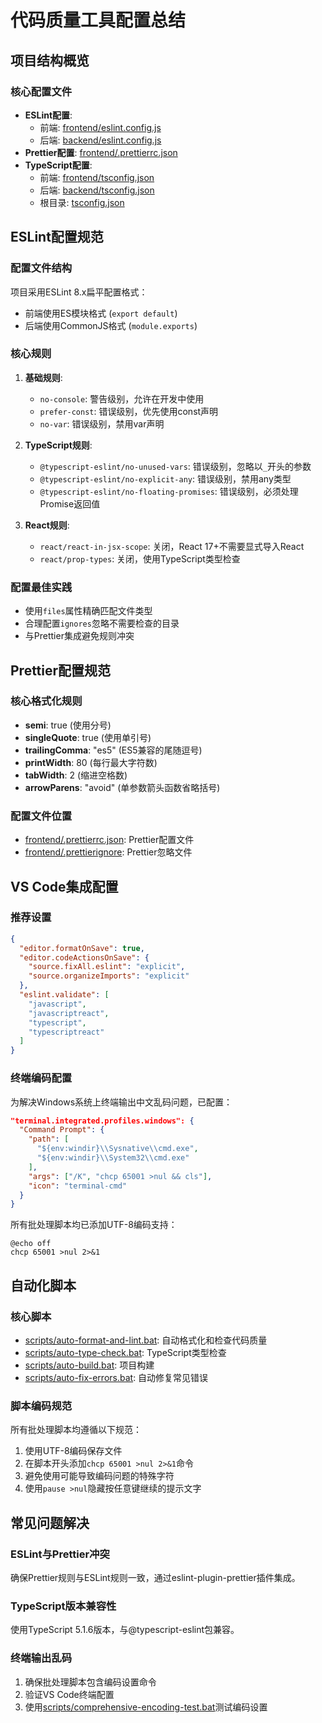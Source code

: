# 代码质量工具配置总结

## 项目结构概览

### 核心配置文件
- **ESLint配置**: 
  - 前端: [frontend/eslint.config.js](file:///e:/YSY/UG/frontend/eslint.config.js)
  - 后端: [backend/eslint.config.js](file:///e:/YSY/UG/backend/eslint.config.js)
- **Prettier配置**: [frontend/.prettierrc.json](file:///e:/YSY/UG/frontend/.prettierrc.json)
- **TypeScript配置**: 
  - 前端: [frontend/tsconfig.json](file:///e:/YSY/UG/frontend/tsconfig.json)
  - 后端: [backend/tsconfig.json](file:///e:/YSY/UG/backend/tsconfig.json)
  - 根目录: [tsconfig.json](file:///e:/YSY/UG/tsconfig.json)

## ESLint配置规范

### 配置文件结构
项目采用ESLint 8.x扁平配置格式：
- 前端使用ES模块格式 (`export default`)
- 后端使用CommonJS格式 (`module.exports`)

### 核心规则
1. **基础规则**:
   - `no-console`: 警告级别，允许在开发中使用
   - `prefer-const`: 错误级别，优先使用const声明
   - `no-var`: 错误级别，禁用var声明

2. **TypeScript规则**:
   - `@typescript-eslint/no-unused-vars`: 错误级别，忽略以`_`开头的参数
   - `@typescript-eslint/no-explicit-any`: 错误级别，禁用any类型
   - `@typescript-eslint/no-floating-promises`: 错误级别，必须处理Promise返回值

3. **React规则**:
   - `react/react-in-jsx-scope`: 关闭，React 17+不需要显式导入React
   - `react/prop-types`: 关闭，使用TypeScript类型检查

### 配置最佳实践
- 使用`files`属性精确匹配文件类型
- 合理配置`ignores`忽略不需要检查的目录
- 与Prettier集成避免规则冲突

## Prettier配置规范

### 核心格式化规则
- **semi**: true (使用分号)
- **singleQuote**: true (使用单引号)
- **trailingComma**: "es5" (ES5兼容的尾随逗号)
- **printWidth**: 80 (每行最大字符数)
- **tabWidth**: 2 (缩进空格数)
- **arrowParens**: "avoid" (单参数箭头函数省略括号)

### 配置文件位置
- [frontend/.prettierrc.json](file:///e:/YSY/UG/frontend/.prettierrc.json): Prettier配置文件
- [frontend/.prettierignore](file:///e:/YSY/UG/frontend/.prettierignore): Prettier忽略文件

## VS Code集成配置

### 推荐设置
```json
{
  "editor.formatOnSave": true,
  "editor.codeActionsOnSave": {
    "source.fixAll.eslint": "explicit",
    "source.organizeImports": "explicit"
  },
  "eslint.validate": [
    "javascript",
    "javascriptreact",
    "typescript",
    "typescriptreact"
  ]
}
```

### 终端编码配置
为解决Windows系统上终端输出中文乱码问题，已配置：
```json
"terminal.integrated.profiles.windows": {
  "Command Prompt": {
    "path": [
      "${env:windir}\\Sysnative\\cmd.exe",
      "${env:windir}\\System32\\cmd.exe"
    ],
    "args": ["/K", "chcp 65001 >nul && cls"],
    "icon": "terminal-cmd"
  }
}
```

所有批处理脚本均已添加UTF-8编码支持：
```batch
@echo off
chcp 65001 >nul 2>&1
```

## 自动化脚本

### 核心脚本
- [scripts/auto-format-and-lint.bat](file:///e:/YSY/UG/scripts/auto-format-and-lint.bat): 自动格式化和检查代码质量
- [scripts/auto-type-check.bat](file:///e:/YSY/UG/scripts/auto-type-check.bat): TypeScript类型检查
- [scripts/auto-build.bat](file:///e:/YSY/UG/scripts/auto-build.bat): 项目构建
- [scripts/auto-fix-errors.bat](file:///e:/YSY/UG/scripts/auto-fix-errors.bat): 自动修复常见错误

### 脚本编码规范
所有批处理脚本均遵循以下规范：
1. 使用UTF-8编码保存文件
2. 在脚本开头添加`chcp 65001 >nul 2>&1`命令
3. 避免使用可能导致编码问题的特殊字符
4. 使用`pause >nul`隐藏按任意键继续的提示文字

## 常见问题解决

### ESLint与Prettier冲突
确保Prettier规则与ESLint规则一致，通过eslint-plugin-prettier插件集成。

### TypeScript版本兼容性
使用TypeScript 5.1.6版本，与@typescript-eslint包兼容。

### 终端输出乱码
1. 确保批处理脚本包含编码设置命令
2. 验证VS Code终端配置
3. 使用[scripts/comprehensive-encoding-test.bat](file:///e:/YSY/UG/scripts/comprehensive-encoding-test.bat)测试编码设置